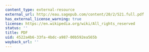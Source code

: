 ```yaml
---
content_type: external-resource
external_url: http://eau.sagepub.com/content/20/2/521.full.pdf
has_external_license_warning: true
license: https://en.wikipedia.org/wiki/All_rights_reserved
status: ''
title: PDF
uid: 4522a4b6-33fa-4bdc-a987-00b592ea565b
wayback_url: ''
---
```

